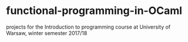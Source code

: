 # functional-programming-in-OCaml

projects for the Introduction to programming course at University of Warsaw, winter semester 2017/18
